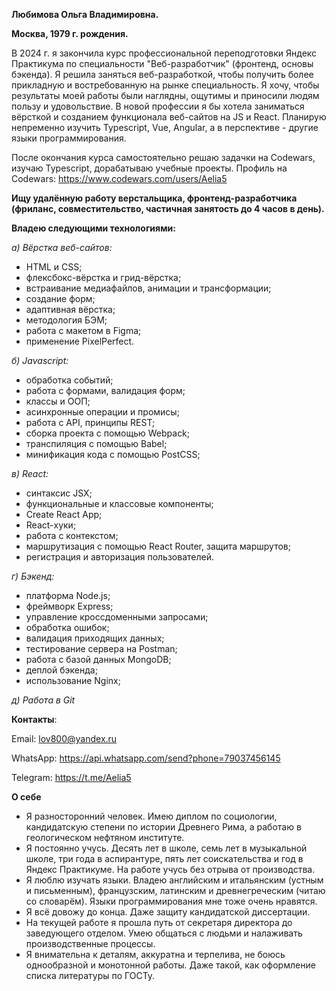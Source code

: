 **Любимова Ольга Владимировна.**

**Москва, 1979 г. рождения.**

В 2024 г. я закончила курс профессиональной переподготовки Яндекс Практикума по специальности "Веб-разработчик" (фронтенд, основы бэкенда). Я решила заняться веб-разработкой, чтобы получить более прикладную и востребованную на рынке специальность. Я хочу, чтобы результаты моей работы были наглядны, ощутимы и приносили людям пользу и удовольствие. В новой профессии я бы хотела заниматься вёрсткой и созданием функционала веб-сайтов на JS и React. Планирую непременно изучить Typescript, Vue, Angular, а в перспективе - другие языки программирования.

После окончания курса самостоятельно решаю задачки на Codewars, изучаю Typescript, дорабатываю учебные проекты.
Профиль на Codewars: https://www.codewars.com/users/Aelia5

**Ищу удалённую работу верстальщика, фронтенд-разработчика (фриланс, совместительство, частичная занятость до 4 часов в день).**

**Владею следующими технологиями:**

_а) Вёрстка веб-сайтов:_
- HTML и CSS;
- флексбокс-вёрстка и грид-вёрстка;
- встраивание медиафайлов, анимации и трансформации;
- создание форм;
- адаптивная вёрстка;
- методология БЭМ;
- работа с макетом в Figma;
- применение PixelPerfect.

_б) Javascript:_
- обработка событий;
- работа с формами, валидация форм;
- классы и ООП;
- асинхронные операции и промисы;
- работа с API, принципы REST;
- сборка проекта с помощью Webpack;
- транспиляция с помощью Babel;
- минификация кода с помощью PostCSS;

_в) React:_
- синтаксис JSX;
- функциональные и классовые компоненты;
- Create React App;
- React-хуки;
- работа с контекстом;
- маршрутизация с помощью React Router, защита маршрутов;
- регистрация и авторизация пользователей.

_г) Бэкенд:_
- платформа Node.js;
- фреймворк Express;
- управление кроссдоменными запросами;
- обработка ошибок;
- валидация приходящих данных;
- тестирование сервера на Postman;
- работа с базой данных MongoDB;
- деплой бэкенда;
- использование Nginx;

_д) Работа в Git_


**Контакты**:

Email: lov800@yandex.ru

WhatsApp: https://api.whatsapp.com/send?phone=79037456145

Telegram: https://t.me/Aelia5

**О себе**

- Я разносторонний человек. Имею диплом по социологии, кандидатскую степени по истории Древнего Рима, а работаю в геологическом нефтяном институте.
- Я постоянно учусь. Десять лет в школе, семь лет в музыкальной школе, три года в аспирантуре, пять лет соискательства и год в Яндекс Практикуме. На работе учусь без отрыва от производства.
- Я люблю изучать языки. Владею английским и итальянским (устным и письменным), французским, латинским и древнегреческим (читаю со словарём). Языки программирования мне тоже очень нравятся.
- Я всё довожу до конца. Даже защиту кандидатской диссертации.
- На текущей работе я прошла путь от секретаря директора до заведующего отделом. Умею общаться с людьми и налаживать производственные процессы.
- Я внимательна к деталям, аккуратна и терпелива, не боюсь однообразной и монотонной работы. Даже такой, как оформление списка литературы по ГОСТу.
